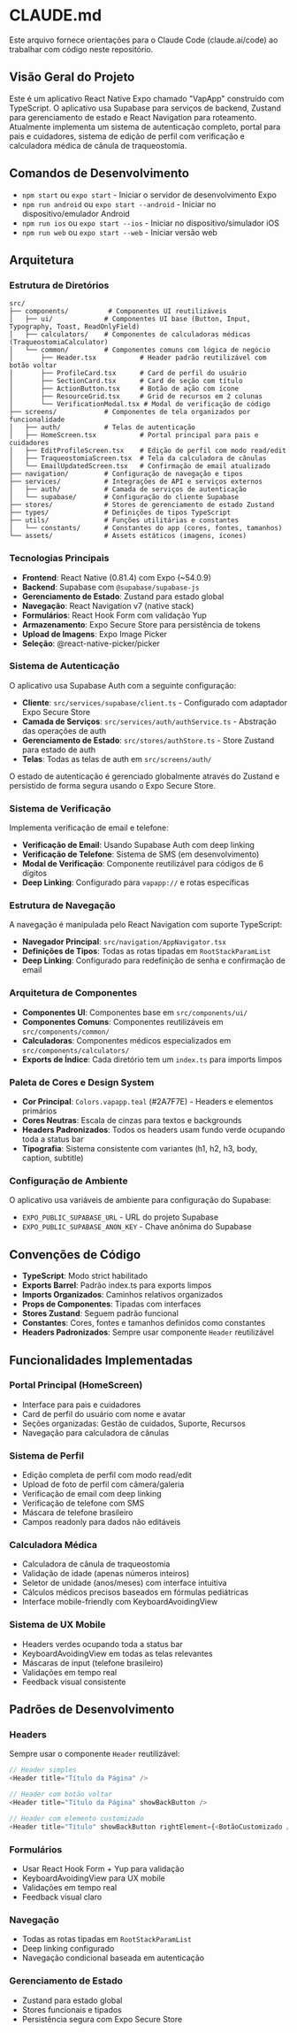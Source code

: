 # CLAUDE.md

Este arquivo fornece orientações para o Claude Code (claude.ai/code) ao trabalhar com código neste repositório.

## Visão Geral do Projeto

Este é um aplicativo React Native Expo chamado "VapApp" construído com TypeScript. O aplicativo usa Supabase para serviços de backend, Zustand para gerenciamento de estado e React Navigation para roteamento. Atualmente implementa um sistema de autenticação completo, portal para pais e cuidadores, sistema de edição de perfil com verificação e calculadora médica de cânula de traqueostomia.

## Comandos de Desenvolvimento

- `npm start` ou `expo start` - Iniciar o servidor de desenvolvimento Expo
- `npm run android` ou `expo start --android` - Iniciar no dispositivo/emulador Android
- `npm run ios` ou `expo start --ios` - Iniciar no dispositivo/simulador iOS
- `npm run web` ou `expo start --web` - Iniciar versão web

## Arquitetura

### Estrutura de Diretórios

```
src/
├── components/          # Componentes UI reutilizáveis
│   ├── ui/             # Componentes UI base (Button, Input, Typography, Toast, ReadOnlyField)
│   ├── calculators/    # Componentes de calculadoras médicas (TraqueostomiaCalculator)
│   └── common/         # Componentes comuns com lógica de negócio
│       ├── Header.tsx           # Header padrão reutilizável com botão voltar
│       ├── ProfileCard.tsx      # Card de perfil do usuário
│       ├── SectionCard.tsx      # Card de seção com título
│       ├── ActionButton.tsx     # Botão de ação com ícone
│       ├── ResourceGrid.tsx     # Grid de recursos em 2 colunas
│       └── VerificationModal.tsx # Modal de verificação de código
├── screens/            # Componentes de tela organizados por funcionalidade
│   ├── auth/           # Telas de autenticação
│   ├── HomeScreen.tsx           # Portal principal para pais e cuidadores
│   ├── EditProfileScreen.tsx    # Edição de perfil com modo read/edit
│   ├── TraqueostomiaScreen.tsx  # Tela da calculadora de cânulas
│   └── EmailUpdatedScreen.tsx   # Confirmação de email atualizado
├── navigation/         # Configuração de navegação e tipos
├── services/           # Integrações de API e serviços externos
│   ├── auth/           # Camada de serviços de autenticação
│   └── supabase/       # Configuração do cliente Supabase
├── stores/             # Stores de gerenciamento de estado Zustand
├── types/              # Definições de tipos TypeScript
├── utils/              # Funções utilitárias e constantes
│   └── constants/      # Constantes do app (cores, fontes, tamanhos)
└── assets/             # Assets estáticos (imagens, ícones)
```

### Tecnologias Principais

- **Frontend**: React Native (0.81.4) com Expo (~54.0.9)
- **Backend**: Supabase com `@supabase/supabase-js`
- **Gerenciamento de Estado**: Zustand para estado global
- **Navegação**: React Navigation v7 (native stack)
- **Formulários**: React Hook Form com validação Yup
- **Armazenamento**: Expo Secure Store para persistência de tokens
- **Upload de Imagens**: Expo Image Picker
- **Seleção**: @react-native-picker/picker

### Sistema de Autenticação

O aplicativo usa Supabase Auth com a seguinte configuração:
- **Cliente**: `src/services/supabase/client.ts` - Configurado com adaptador Expo Secure Store
- **Camada de Serviços**: `src/services/auth/authService.ts` - Abstração das operações de auth
- **Gerenciamento de Estado**: `src/stores/authStore.ts` - Store Zustand para estado de auth
- **Telas**: Todas as telas de auth em `src/screens/auth/`

O estado de autenticação é gerenciado globalmente através do Zustand e persistido de forma segura usando o Expo Secure Store.

### Sistema de Verificação

Implementa verificação de email e telefone:
- **Verificação de Email**: Usando Supabase Auth com deep linking
- **Verificação de Telefone**: Sistema de SMS (em desenvolvimento)
- **Modal de Verificação**: Componente reutilizável para códigos de 6 dígitos
- **Deep Linking**: Configurado para `vapapp://` e rotas específicas

### Estrutura de Navegação

A navegação é manipulada pelo React Navigation com suporte TypeScript:
- **Navegador Principal**: `src/navigation/AppNavigator.tsx`
- **Definições de Tipos**: Todas as rotas tipadas em `RootStackParamList`
- **Deep Linking**: Configurado para redefinição de senha e confirmação de email

### Arquitetura de Componentes

- **Componentes UI**: Componentes base em `src/components/ui/`
- **Componentes Comuns**: Componentes reutilizáveis em `src/components/common/`
- **Calculadoras**: Componentes médicos especializados em `src/components/calculators/`
- **Exports de Índice**: Cada diretório tem um `index.ts` para imports limpos

### Paleta de Cores e Design System

- **Cor Principal**: `Colors.vapapp.teal` (#2A7F7E) - Headers e elementos primários
- **Cores Neutras**: Escala de cinzas para textos e backgrounds
- **Headers Padronizados**: Todos os headers usam fundo verde ocupando toda a status bar
- **Tipografia**: Sistema consistente com variantes (h1, h2, h3, body, caption, subtitle)

### Configuração de Ambiente

O aplicativo usa variáveis de ambiente para configuração do Supabase:
- `EXPO_PUBLIC_SUPABASE_URL` - URL do projeto Supabase
- `EXPO_PUBLIC_SUPABASE_ANON_KEY` - Chave anônima do Supabase

## Convenções de Código

- **TypeScript**: Modo strict habilitado
- **Exports Barrel**: Padrão index.ts para exports limpos
- **Imports Organizados**: Caminhos relativos organizados
- **Props de Componentes**: Tipadas com interfaces
- **Stores Zustand**: Seguem padrão funcional
- **Constantes**: Cores, fontes e tamanhos definidos como constantes
- **Headers Padronizados**: Sempre usar componente `Header` reutilizável

## Funcionalidades Implementadas

### Portal Principal (HomeScreen)
- Interface para pais e cuidadores
- Card de perfil do usuário com nome e avatar
- Seções organizadas: Gestão de cuidados, Suporte, Recursos
- Navegação para calculadora de cânulas

### Sistema de Perfil
- Edição completa de perfil com modo read/edit
- Upload de foto de perfil com câmera/galeria
- Verificação de email com deep linking
- Verificação de telefone com SMS
- Máscara de telefone brasileiro
- Campos readonly para dados não editáveis

### Calculadora Médica
- Calculadora de cânula de traqueostomia
- Validação de idade (apenas números inteiros)
- Seletor de unidade (anos/meses) com interface intuitiva
- Cálculos médicos precisos baseados em fórmulas pediátricas
- Interface mobile-friendly com KeyboardAvoidingView

### Sistema de UX Mobile
- Headers verdes ocupando toda a status bar
- KeyboardAvoidingView em todas as telas relevantes
- Máscaras de input (telefone brasileiro)
- Validações em tempo real
- Feedback visual consistente

## Padrões de Desenvolvimento

### Headers
Sempre usar o componente `Header` reutilizável:
```typescript
// Header simples
<Header title="Título da Página" />

// Header com botão voltar
<Header title="Título da Página" showBackButton />

// Header com elemento customizado
<Header title="Título" showBackButton rightElement={<BotãoCustomizado />} />
```

### Formulários
- Usar React Hook Form + Yup para validação
- KeyboardAvoidingView para UX mobile
- Validações em tempo real
- Feedback visual claro

### Navegação
- Todas as rotas tipadas em `RootStackParamList`
- Deep linking configurado
- Navegação condicional baseada em autenticação

### Gerenciamento de Estado
- Zustand para estado global
- Stores funcionais e tipados
- Persistência segura com Expo Secure Store